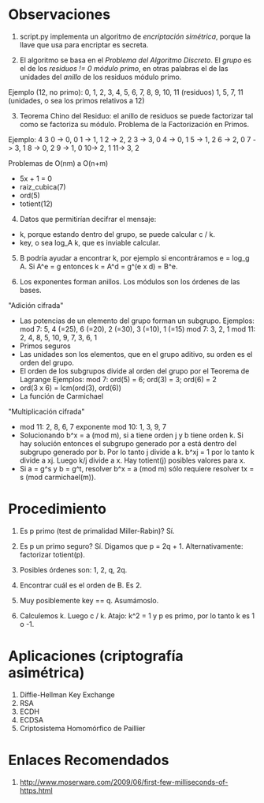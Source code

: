 # Observaciones

1. script.py implementa un algoritmo de _encriptación simétrica_, porque la llave que
usa para encriptar es secreta.

2. El algoritmo se basa en el _Problema del Algoritmo Discreto_. El _grupo_ es el de los
_residuos != 0 módulo primo_, en otras palabras el de las unidades del _anillo_ de los
residuos módulo primo.

Ejemplo (12, no primo):
0, 1, 2, 3, 4, 5, 6, 7, 8, 9, 10, 11 (residuos)
1, 5, 7, 11 (unidades, o sea los primos relativos a 12)

3. Teorema Chino del Residuo: el anillo de residuos se puede factorizar tal como se
factoriza su módulo. Problema de la Factorización en Primos.

Ejemplo:
       4   3
0 ->   0,  0
1 ->   1,  1
2 ->   2,  2
3 ->   3,  0
4 ->   0,  1
5 ->   1,  2
6 ->   2,  0
7 ->   3,  1
8 ->   0,  2
9 ->   1,  0
10->   2,  1
11->   3,  2

  Problemas de O(nm) a O(n+m)
  - 5x + 1 = 0
  - raiz_cubica(7)
  - ord(5)
  - totient(12)

4. Datos que permitirían decifrar el mensaje:
  - k, porque estando dentro del grupo, se puede calcular c / k.
  - key, o sea log_A k, que es inviable calcular.

5. B podría ayudar a encontrar k, por ejemplo si encontráramos e = log_g A.
   Si A^e = g entonces k = A^d = g^(e x d) = B^e.

6. Los exponentes forman anillos. Los módulos son los órdenes de las bases.

  "Adición cifrada"
  - Las potencias de un elemento del grupo forman un subgrupo.
    Ejemplos:
    mod 7:  5, 4 (=25), 6 (=20), 2 (=30), 3 (=10), 1 (=15)
    mod 7:  3, 2, 1
    mod 11: 2, 4, 8, 5, 10, 9, 7, 3, 6, 1
  - Primos seguros
  - Las unidades son los elementos, que en el grupo aditivo, su orden es el orden
    del grupo.
  - El orden de los subgrupos divide al orden del grupo por el Teorema de Lagrange
    Ejemplos:
    mod 7: ord(5) = 6; ord(3) = 3; ord(6) = 2
  - ord(3 x 6) = lcm(ord(3), ord(6))
  - La función de Carmichael

  "Multiplicación cifrada"
  - mod 11:           2, 8, 6, 7
    exponente mod 10: 1, 3, 9, 7
  - Solucionando b^x = a (mod m), si a tiene orden j y b tiene orden k.
    Si hay solución entonces el subgrupo generado por a está dentro del
    subgrupo generado por b. Por lo tanto j divide a k.
    b^xj = 1 por lo tanto k divide a xj. Luego k/j divide a x.
    Hay totient(j) posibles valores para x.
  - Si a = g^s y b = g^t, resolver b^x = a (mod m) sólo requiere resolver
    tx = s (mod carmichael(m)).


# Procedimiento

1. Es p primo (test de primalidad Miller-Rabin)? Sí.

2. Es p un primo seguro? Sí. Digamos que p = 2q + 1.
   Alternativamente: factorizar totient(p).

3. Posibles órdenes son: 1, 2, q, 2q.

4. Encontrar cuál es el orden de B. Es 2.

5. Muy posiblemente key == q. Asumámoslo.

6. Calculemos k. Luego c / k.
   Atajo: k^2 = 1 y p es primo, por lo tanto k es 1 o -1.

# Aplicaciones (criptografía asimétrica)

1. Diffie-Hellman Key Exchange
2. RSA
3. ECDH
4. ECDSA
5. Criptosistema Homomórfico de Paillier

# Enlaces Recomendados

1. http://www.moserware.com/2009/06/first-few-milliseconds-of-https.html
